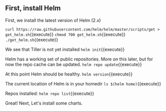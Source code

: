 
## First, install Helm

First, we install the latest version of Helm (2.x)

`curl https://raw.githubusercontent.com/helm/helm/master/scripts/get > get_helm.sh`{{execute}}
`chmod 700 get_helm.sh`{{execute}}
`./get_helm.sh`{{execute}}

We see that Tiller is not yet installed
`helm init`{{execute}}

Helm has a working set of public repositories. More on this later, but for now the repo cache can be updated.
`helm repo update`{{execute}}

At this point Helm should be healthy.
`helm version`{{execute}}

The current location of Helm is in your homedir
`ls $(helm home)`{{execute}}

Repos installed:
`helm repo list`{{execute}}

Great! Next, Let's install some charts.
